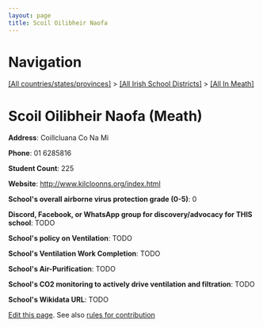 ```yaml
---
layout: page
title: Scoil Oilibheir Naofa
---
```

# Navigation

[[All countries/states/provinces]](../../..) > [[All Irish School Districts]](../..) > [[All In Meath]](..)

# Scoil Oilibheir Naofa (Meath)

**Address**: Coillcluana Co Na Mi

**Phone**: 01 6285816

**Student Count**: 225

**Website**: <http://www.kilcloonns.org/index.html>

**School's overall airborne virus protection grade (0-5)**: 0

**Discord, Facebook, or WhatsApp group for discovery/advocacy for THIS school**: TODO

**School's policy on Ventilation**: TODO

**School's Ventilation Work Completion**: TODO

**School's Air-Purification**: TODO

**School's CO2 monitoring to actively drive ventilation and filtration**: TODO

**School's Wikidata URL**: TODO


[Edit this page](https://github.com/ventilate-schools/Ireland/edit/main/./Meath/Scoil_Oilibheir_Naofa.md). See also [rules for contribution](../../../contribution-rules/)